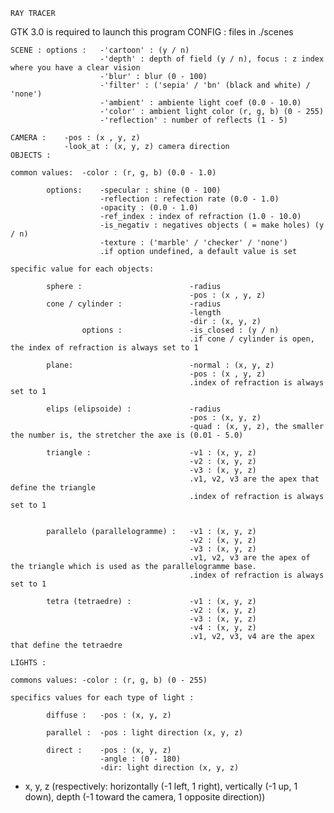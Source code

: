 
	RAY TRACER

GTK 3.0 is required to launch this program
CONFIG :
	files in ./scenes

	SCENE : options :	-'cartoon' : (y / n)
						-'depth' : depth of field (y / n), focus : z index where you have a clear vision
						-'blur' : blur (0 - 100)
						-'filter' : ('sepia' / 'bn' (black and white) / 'none')
						-'ambient' : ambiente light coef (0.0 - 10.0)
						-'color' : ambient light color (r, g, b) (0 - 255)
						-'reflection' : number of reflects (1 - 5)

	CAMERA :	-pos : (x , y, z)
				-look_at : (x, y, z) camera direction
	OBJECTS :

	common values:	-color : (r, g, b) (0.0 - 1.0)
			
			options:	-specular : shine (0 - 100)
						-reflection : refection rate (0.0 - 1.0)
						-opacity : (0.0 - 1.0)
						-ref_index : index of refraction (1.0 - 10.0)
						-is_negativ : negatives objects ( = make holes) (y / n)
						-texture : ('marble' / 'checker' / 'none')
						.if option undefined, a default value is set

	specific value for each objects:

			sphere :						-radius
											-pos : (x , y, z)
			cone / cylinder :				-radius
											-length
											-dir : (x, y, z)
					options	:				-is_closed : (y / n) 
											.if cone / cylinder is open, the index of refraction is always set to 1
                                			
			plane:							-normal : (x, y, z)
											-pos : (x , y, z)
											.index of refraction is always set to 1
											
			elips (elipsoide) :				-radius
											-pos : (x, y, z)
											-quad : (x, y, z), the smaller the number is, the stretcher the axe is (0.01 - 5.0)
                                			
			triangle :						-v1 : (x, y, z)
											-v2 : (x, y, z)
											-v3 : (x, y, z)
											.v1, v2, v3 are the apex that define the triangle
											.index of refraction is always set to 1


			parallelo (parallelogramme) :	-v1 : (x, y, z)
											-v2 : (x, y, z)
											-v3 : (x, y, z)
											.v1, v2, v3 are the apex of the triangle which is used as the parallelogramme base.
											.index of refraction is always set to 1

			tetra (tetraedre) :				-v1 : (x, y, z)
											-v2 : (x, y, z)
											-v3 : (x, y, z)
											-v4 : (x, y, z)
											.v1, v2, v3, v4 are the apex that define the tetraedre

	LIGHTS :

	commons values:	-color : (r, g, b) (0 - 255)

	specifics values for each type of light :

			diffuse :	-pos : (x, y, z)

			parallel :	-pos : light direction (x, y, z)

			direct :	-pos : (x, y, z)
						-angle : (0 - 180)
						-dir: light direction (x, y, z)

- x, y, z (respectively: horizontally (-1 left, 1 right), vertically (-1 up, 1 down), depth (-1 toward the camera, 1 opposite direction))
